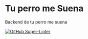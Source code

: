 # Tu perro me Suena
Backend de tu perro me suena

[![GitHub Super-Linter](https://github.com/jagoss/tpms-be/workflows/Lint%20Code%20Base/badge.svg)](https://github.com/marketplace/actions/super-linter)
